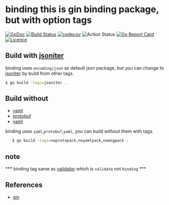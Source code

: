 # binding this is gin binding package, but with option tags

[![GoDoc](https://godoc.org/github.com/thinkgos/binding?status.svg)](https://godoc.org/github.com/thinkgos/binding)
[![Build Status](https://www.travis-ci.org/thinkgos/binding.svg?branch=master)](https://www.travis-ci.org/thinkgos/binding)
[![codecov](https://codecov.io/gh/thinkgos/binding/branch/master/graph/badge.svg)](https://codecov.io/gh/thinkgos/binding)
![Action Status](https://github.com/thinkgos/binding/workflows/Go/badge.svg)
[![Go Report Card](https://goreportcard.com/badge/github.com/thinkgos/binding)](https://goreportcard.com/report/github.com/thinkgos/binding)
[![Licence](https://img.shields.io/github/license/thinkgos/binding)](https://raw.githubusercontent.com/thinkgos/binding/master/LICENSE)

## Build with [jsoniter](https://github.com/json-iterator/go)

binding uses `encoding/json` as default json package, but you can change to [jsoniter](https://github.com/json-iterator/go) by build from other tags.

```sh
$ go build -tags=jsoniter .
```

## Build without 
- [yaml](https://github.com/json-iterator/go)
- [protobuf](github.com/golang/protobuf/proto)
- [yaml](https://github.com/go-yaml/yaml)
   
binding uses `yaml`,`protobuf`,`yaml`, you can build without them with tags.
   
```sh
   $ go build -tags=noprotopack,noyamlpack,nomsgpack .
```

## note 
*** binding tag same as [validator](github.com/go-playground/validator/v10) which is `validate` not `binding` ***

## References
- [gin](https://github.com/gin-gonic/gin)
